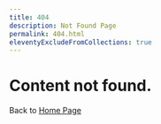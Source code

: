 ```yaml
---
title: 404
description: Not Found Page
permalink: 404.html
eleventyExcludeFromCollections: true
---
```

# Content not found.

Back to [Home Page](/)
